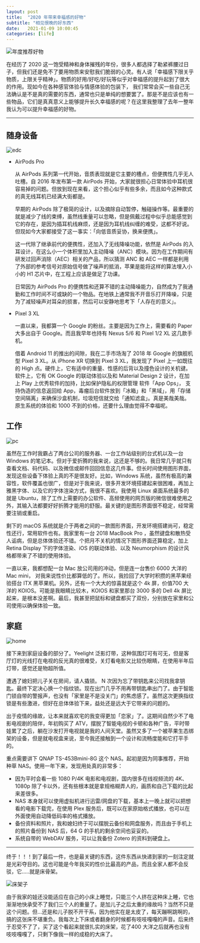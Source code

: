 ```yaml
---
layout: post
title:  "2020 年带来幸福感的好物"
subtitle: "相见恨晚的好东西"
date:   2021-01-09 10:00:45
categories: [life]
---
```


![年度推荐好物](https://tva1.sinaimg.cn/large/008eGmZEgy1gmgoiuaa5aj31hc0u0amg.jpg)


在经历了 2020 这一饱受精神和身体摧残的年份，很多人都选择了勒紧裤腰过日子，但我们还是免不了要用物质来安慰我们脆弱的心灵。有人说「幸福感下限关乎物质，上限关乎精神」。物质的好用/好吃/好玩等似乎对幸福感的提升起到了很大的作用。现如今在各种感官体验与情感体验的包装下， 我们常常会买一些自己无法确认是不是真的需要的东西，通常也只是单纯的想要罢了。那是不是应该也有一些物品，它们是真真意义上能够提升长久幸福感的呢？在这里我整理了去年一整年我认为可以提升幸福感的好物。

---

## 随身设备

![edc](https://tva1.sinaimg.cn/large/008eGmZEgy1gmgok96fskj31hc0u00yq.jpg)

- AirPods Pro

  从 AirPods 系列第一代开始，音质表现就是它主要的槽点，但便携性几乎无人吐槽。自 2016 年发布第一款 AirPods 开始，大家就很担心日常体验中耳机很容易掉的问题。但放到现在来看，这个担心似乎有些多余，而且如今这种款式的真无线耳机已经满大街都是。

  早期的 AirPods 除了极简的设计，以及摘除自动暂停，触碰操作等。最重要的就是减少了线的束缚，虽然线重量可以忽略，但是佩戴过程中似乎总能感觉到它的存在，是因为插耳机线麻烦，还是因为耳机线纠缠的难受，这都不好说。但现如今大家都接受了这一事实：「向低音质妥协，换来便携」。

  这一代除了继承前代的便携性，还加入了无线降噪功能，依然是 AirPods 的入耳设计，在这么小一个体积里加入主动降噪（ANC）模块。因为在工作期间有研发过回声消除（AEC）相关的产品，所以猜测 ANC 和 AEC 一样都是利用了外部的参考信号对原始信号做了噪声的抵消，苹果是能将这样的算法埋入小小的 H1 芯片中，在工程上应该是做足了功课。

  日常因为 AirPods Pro 的便携性和还算不错的主动降噪能力，自然成为了我通勤和工作时间不可或缺的一个物品。在地铁上通常我不开音乐打开降噪，只是为了减轻噪声对耳朵的损害，然后可以安静地思考下「人存在的意义」。

- Pixel 3 XL

  一直以来，我都算一个 Google 的粉丝。主要是因为工作上，需要看的 Paper 大多出自于 Google。而且我早年也持有 Nexus 5/6 和 Pixel 1/2 XL 这几款手机。
  
  借着 Android 11 的推出的间隙，我在二手市场淘了 2018 年 Google 的旗舰机型 Pixel 3 XL。从 iPhone XR 切换到 Pixel 3 XL，我发现了 Pixel 上一如既往的 High 点。硬件上，它有适中的重量、性感的后背以及撞色设计的关机键。软件上，它有 OK Google 的联动体验以及和 Material Design 2 设计，在加上 Play 上优秀软件的加持，比如保护隐私的权限管理 软件「App Ops」， 支持伪造的信息返回给 App，毒瘤后台软件放到「冰箱」和「黑域」，用「存储空间隔离」来确保沙盒机制，垃圾短信就交给「通知滤盒」。真是美哉美哉。原生系统的体验和 1000 不到的价格，还要什么理由觉得不幸福呢。
  

## 工作

![pc](https://tva1.sinaimg.cn/large/008eGmZEgy1gmgojgffiwj31hc0u0aum.jpg)

虽然在工作时我霸占了两台公司的服务器、一台工作站级别的台式机以及一台 Windows 的笔记本。但对于爱折腾的我来说，这还是不够的。我日常几乎就只有查看文档、码代码、以及微信或邮件回回信息这几件事。但长时间使用图形界面，发现这些设备下体验上真的不是很友好。比如，Windows 系统，虽然有极高的兼容性，软件覆盖也很广，但是对于我来说，很多开发环境搭建起来很困难，再加上雅黑字体、以及它的字体渲染方式，我很不喜欢。我使用 Linux 桌面系统最多的就是 Ubuntu，除了工作上需要的办公软件、高频使用的网页版的微信很难使用之外，其输入法都要好好折腾才能用的舒服。最关键的是图形界面很不稳定，经常需要注销或重启。

剩下的 macOS 系统就是介于两者之间的一款图形界面，开发环境搭建尚可，稳定性还行，常用软件也有。我家里有一台 2018 MacBook Pro ，虽然键盘和散热受人诟病，但是总体体验还不错。个把月不关机的情况下图形界面还算稳定，加上 Retina Display 下的字体渲染、iOS 的联动体验、以及 Neumorphism 的设计风格都带来了不错的使用体验。

一直以来，我都想配一台 Mac 放公司用的冲动，但是连一台售价 6000 大洋的 Mac mini， 对我来说性价比都算低的了。所以，我捡回了大学时积攒的黑苹果经验搭台 ITX 黑苹果机。另外，还有一个大大的惊喜就是这个 4k 屏，价值700 大洋的 KOIOS。可能是我眼睛比较木，KOIOS 和家里那台 3000 多的 Dell 4k 屏比起来，是根本没差啊。最后，我甚至把鼠标和键盘都买了双份，分别放在家里和公司使用以确保体验一致。

## 家庭

![home](https://tva1.sinaimg.cn/large/008eGmZEgy1gmgokm94ucj31hc0u0gtl.jpg)

接下来到家庭设备的部分了。Yeelight 泛影灯带，这种氛围灯可有可无，但是客厅灯的光线打在电视的反光真的很难受，关灯看电影又比较伤眼睛，在使用半年后灯带，感觉还是物超所值。

遭遇了媳妇把儿子关在房间，请人撬锁。 N 次因为忘了带钥匙来公司找我拿钥匙。最终下定决心换一个指纹锁。现在出门几乎不用再带钥匙串出门了。由于智能门锁自带的警报声，也没有「家里是不是没关门」的焦虑感了。虽然这次更换指纹锁是有些激进，但好在总体体验下来，益处还是远大于它带来的问题的。

出于疫情的缘故，让本来就喜欢宅的我变得更加「恋家」了。这期间自然少不了电影电视剧的陪伴，年初购买了 ATV，摆脱了智能电视的卡顿和各种广告，平时带娃累了之后，躺在沙发打开电视就是我的人间天堂。虽然又多了一个被苹果生态绑架的设备，但是就电视盒来说，至今我还接触到一个设计和流畅度能和它打平手的。

重点需要讲下 QNAP TS-453Bmini-8G 这个 NAS。起初是因为同事推荐，开始种草 NAS。使用一年下来，发现用处真的非常多：

- 因为平时会看一些 1080 P/4K 电影和电视剧，国内很多在线视频流的 4K、1080p 除了卡以外，还有些根本就是拿规格糊弄人的，画质和自己下载的比起来差很多。
- NAS 本身就可以使用虚拟机进行迅雷/网盘的下载，基本上一晚上就可以把想看的电影下载完，在使用 Plex 服务后，既可以在家原始格式播放，也可以在外面使用自动降低码率的格式播放。
- 备份资料和照片，我和媳妇终于可以摆脱云备份和网盘服务，而且由于手机上的照片备份到 NAS 后，64 G 的手机的剩余空间也妥妥的。
- 系统自带的 WebDAV 服务，可以让我备份 Zotero 的资料到硬盘上。

-------------

终于！！！到了最后一件，也是最关键的东西，这件东西从快递到家的一刻注定就是光彩夺目的。这也可能是今年我买的性价比最高的产品，而且全家人都不会反驳，它.....就是床骨架。

![床架子](https://tva1.sinaimg.cn/large/008eGmZEgy1gmgokxts96j30m30altce.jpg)

由于我家的娃还没能适应在自己的小床上睡觉，只能三个人挤在这种床上睡，它也渐渐地快承受不了我们三个人的重量了。是加儿子之后太重的缘故吗？当然不只是这个问题。但...还是和儿子脱不开干系，因为他实在是太皮了，每天蹦啊跳啊的，搞的这张床不堪重负。我每次上下床或者翻身的时候都有吱吱嘎嘎的声音。后来终于忍受不了了，买了这个看起来就很扎实的床架，花了400 大洋之后就再也没有吱吱嘎嘎了，只剩下像我一样的成稳的大床了。

